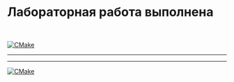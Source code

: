 #  Лабораторная работа выполнена #
<br/>


[![CMake](https://github.com/sergey75350/PROJ/actions/workflows/cmake.yml/badge.svg)](https://github.com/sergey75350/PROJ/actions/workflows/cmake.yml)
***
***

[![CMake](https://github.com/sergey75350/PROJ/actions/workflows/cmake.yml/badge.svg)](https://github.com/sergey75350/PROJ/actions/workflows/cmake.yml)
